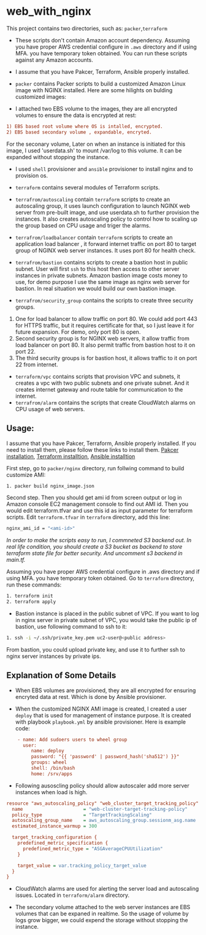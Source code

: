 web_with_nginx
==========================================================================

This project contains two directories, such as:
`packer`,`terraform` 
+ These scripts don't contain Amazon account dependency. Assuming you have proper AWS credential configure in `.aws` directory and if using MFA. you have temporary token obtained. You can run these scripts against any Amazon accounts.

+ I assume that you have Pakcer, Terraform, Ansible properly installed. 

+ `packer` contains Packer scripts to build a customized Amazon Linux image with NGINX installed.
 Here are some hilights on bulding customized images:
 + I attached two EBS volume to the images, they are all encrypted volumes to ensure the data is encrypted at rest:
```ini
1) EBS based root volume where OS is intalled, encrypted.
2) EBS based secondary volume , expandable, encryted. 
```
 For the seconary volume, Later on when an instance is initiated for this image, I used 'userdata.sh' to mount /var/log to this volume. It can be expanded without stopping the instance.
  + I used `shell` provisioner and `ansible` provisioner to install nginx and to provision os.

+ `terraform` contains several modules of Terraform scripts.
+ `terrafrom/autoscaling` contain `terraform` scripts to create an autoscaling group, it uses launch configuration to launch NGINX web server from pre-built image, and use userdata.sh to further provision the instances.
It also creates autoscaling policy to control how to scaling up the group based on CPU usage and triger the alarms.
+ `terrafrom/loadbalancer` contain `terraform` scripts to create an application load balancer , it forward internet traffic on port 80 to target group of NGINX web server instances. It uses port 80 for health check.
+ `terrafrom/bastion` contains scripts to create a bastion host in public subnet. User will first `ssh` to this host then access to other server instances in private subnets. Amazon bastion image costs money to use, for demo purpose I use the same image as nginx web server for bastion. In real situation we would build our own bastion image.
+ `terrafrom/security_group` contains the scripts to create three security groups. 
1. One for load balancer to allow traffic on port 80. We could add port 443 for HTTPS traffic, but it requires certificate for that, so I just leave it for future expansion. For demo, only port 80 is open.
2. Second security group is for NGINX web servers, it allow traffic from load balancer on port 80. It also permit traffic from bastion host to it on port 22.
3. The third security groups is for bastion host, it allows traffic to it on port 22 from internet. 

+ `terraform/vpc` contains scripts that provision VPC and subnets, it creates a vpc with two public subnets and one private subnet. And it creates internet gateway and route table for communication to the internet.
+ `terrafrom/alarm` contains the scripts that create CloudWatch alarms on CPU usage of web servers.


Usage:
-------------

I assume that you have Pakcer, Terraform, Ansible properly installed. If you need to install them, please follow these links to install them. [Pakcer installation](https://learn.hashicorp.com/tutorials/packer/getting-started-install), [Terraform installtion](https://learn.hashicorp.com/tutorials/terraform/install-cli), [Ansible installtion](https://docs.ansible.com/ansible/latest/installation_guide/intro_installation.html)

First step, go to `packer/nginx` directory, run follwing command to build customize AMI:
```sh
1. packer build nginx_image.json
```

Second step. Then you should get ami id from screen output or log in Amazon console EC2 management console to find out AMI id. Then you would edit terraform.tfvar and use this id as input parameter for terraform scripts.
Edit `terraform.tfvar` in `terraform` directory,  add this line:
```sh
nginx_ami_id = "<ami-id>"
```
*In order to make the scripts easy to run, I commneted S3 backend out. In real life condition, you should create a S3 bucket as backend to store terraform state file for better security. And uncomment s3 backend in main.tf.*

Assuming you have proper AWS credential configure in .aws directory and if using MFA. you have temporary token obtained. Go to `terraform` directory, run these commands:
```sh
1. terraform init
2. terraform apply
```

* Bastion instance is placed in the public subnet of VPC. If you want to log in nginx server in private subnet of VPC, you would take the public ip of bastion, use following command to ssh to it:
```sh
1. ssh -i ~/.ssh/private_key.pem uc2-user@<public address>
```

From bastion, you could upload private key, and use it to further ssh to nginx server instances by private ips.


Explanation of Some Details
---------------------------

* When EBS volumes are provisioned, they are all encrypted for ensuring encryted data at rest. Which is done by Ansible provisioner.

* When the customized NGINX AMI image is created, I created a user `deploy` that is used for management of instance purpose. It is created with playbook  `playbook.yml` by ansible provisioner. Here is example code:
```ini
    - name: Add sudoers users to wheel group
      user: 
         name: deploy
         password: "{{ 'password' | password_hash('sha512') }}"
         groups: wheel
         shell: /bin/bash
         home: /srv/apps
```

* Following ausoscling policy should allow autoscaler add more server instances when load is high.
```ini
resource "aws_autoscaling_policy" "web_cluster_target_tracking_policy" {
  name                      = "web-cluster-target-tracking-policy"
  policy_type               = "TargetTrackingScaling"
  autoscaling_group_name    = aws_autoscaling_group.sessionm_asg.name
  estimated_instance_warmup = 300

  target_tracking_configuration {
    predefined_metric_specification {
      predefined_metric_type = "ASGAverageCPUUtilization"
    }

    target_value = var.tracking_policy_target_value
  }
}
```

* CloudWatch alarms are used for alerting the server load and autoscaling issues. Located in `terraform/alarm` directory.

* The secondary volume attached to the web server instances are EBS volumes that can be expaned in realtime. So the usage of volume by logs grow bigger, we could expend the storage without stopping the instance.
